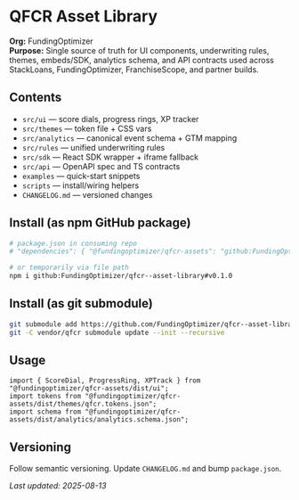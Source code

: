 # QFCR Asset Library

**Org:** FundingOptimizer  
**Purpose:** Single source of truth for UI components, underwriting rules, themes, embeds/SDK, analytics schema, and API contracts used across StackLoans, FundingOptimizer, FranchiseScope, and partner builds.

## Contents
- `src/ui` — score dials, progress rings, XP tracker
- `src/themes` — token file + CSS vars
- `src/analytics` — canonical event schema + GTM mapping
- `src/rules` — unified underwriting rules
- `src/sdk` — React SDK wrapper + iframe fallback
- `src/api` — OpenAPI spec and TS contracts
- `examples` — quick-start snippets
- `scripts` — install/wiring helpers
- `CHANGELOG.md` — versioned changes

## Install (as npm GitHub package)
```bash
# package.json in consuming repo
# "dependencies": { "@fundingoptimizer/qfcr-assets": "github:FundingOptimizer/qfcr--asset-library#v0.1.0" }

# or temporarily via file path
npm i github:FundingOptimizer/qfcr--asset-library#v0.1.0
```

## Install (as git submodule)
```bash
git submodule add https://github.com/FundingOptimizer/qfcr--asset-library.git vendor/qfcr
git -C vendor/qfcr submodule update --init --recursive
```

## Usage
```tsx
import { ScoreDial, ProgressRing, XPTrack } from "@fundingoptimizer/qfcr-assets/dist/ui";
import tokens from "@fundingoptimizer/qfcr-assets/dist/themes/qfcr.tokens.json";
import schema from "@fundingoptimizer/qfcr-assets/dist/analytics/analytics.schema.json";
```

## Versioning
Follow semantic versioning. Update `CHANGELOG.md` and bump `package.json`.

_Last updated: 2025-08-13_
